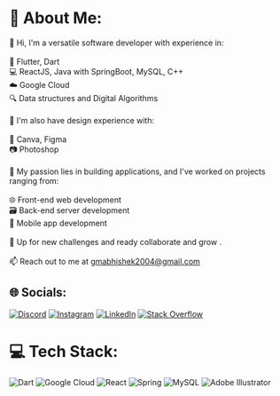 # 💫 About Me:
👋 Hi, I'm a versatile software developer with experience in:<br><br>📱 Flutter, Dart<br>💻 ReactJS, Java with SpringBoot, MySQL, C++<br>☁️ Google Cloud<br>🔍 Data structures and Digital Algorithms<br><br>🎨 I'm also have design experience with:<br><br>🎨 Canva, Figma<br>📷 Photoshop<br><br>🚀 My passion lies in building applications, and I've worked on projects ranging from:<br><br>🌐 Front-end web development<br>🗃️ Back-end server development<br>📱 Mobile app development<br><br>🌱 Up for new challenges and ready collaborate and grow .<br><br>📫 Reach out to me at gmabhishek2004@gmail.com


## 🌐 Socials:
[![Discord](https://img.shields.io/badge/Discord-%237289DA.svg?logo=discord&logoColor=white)](https://discord.gg/https://discord.com/invite/hjrPheYY2E) [![Instagram](https://img.shields.io/badge/Instagram-%23E4405F.svg?logo=Instagram&logoColor=white)](https://instagram.com/https://www.instagram.com/g.m_a.b.h.i.s.h.e.k/) [![LinkedIn](https://img.shields.io/badge/LinkedIn-%230077B5.svg?logo=linkedin&logoColor=white)](https://linkedin.com/in/https://www.linkedin.com/in/gm-abhishek-a39348224/) [![Stack Overflow](https://img.shields.io/badge/-Stackoverflow-FE7A16?logo=stack-overflow&logoColor=white)](https://stackoverflow.com/users/gm-abhishek) 

# 💻 Tech Stack:
![Dart](https://img.shields.io/badge/dart-%230175C2.svg?style=for-the-badge&logo=dart&logoColor=white)  ![Google Cloud](https://img.shields.io/badge/Google%20Cloud-%234285F4.svg?style=for-the-badge&logo=google-cloud&logoColor=white) ![React](https://img.shields.io/badge/react-%2320232a.svg?style=for-the-badge&logo=react&logoColor=%2361DAFB) ![Spring](https://img.shields.io/badge/spring-%236DB33F.svg?style=for-the-badge&logo=spring&logoColor=white) ![MySQL](https://img.shields.io/badge/mysql-%2300f.svg?style=for-the-badge&logo=mysql&logoColor=white)  ![Adobe Illustrator](https://img.shields.io/badge/adobeillustrator-%23FF9A00.svg?style=for-the-badge&logo=adobeillustrator&logoColor=white)


  
<!-- Proudly created with GPRM ( https://gprm.itsvg.in ) -->
